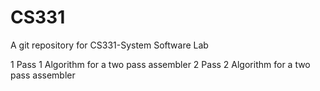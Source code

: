 # CS331
A git repository for CS331-System Software Lab

1 Pass 1 Algorithm for a two pass assembler
2 Pass 2 Algorithm for a two pass assembler
